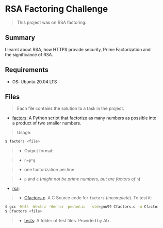 # RSA Factoring Challenge

> This project was on RSA factoring.

## Summary

I learnt about RSA, how HTTPS provide security, Prime Factorization and the significance of RSA.

## Requirements

- OS: Ubuntu 20.04 LTS

## Files

> Each file contains the solution to a task in the project.

- [factors](https://github.com/Ebube-Ochemba/RSA-Factoring-Challenge/blob/master/factors): A Python script that factorize as many numbers as possible into a product of two smaller numbers.
> Usage:
```sh
$ factors <file>
```
> - Output format:

> - `n=p*q`

> - one factorization per line

> - `p` and `q` (_might not be prime numbers, but are factors of_ `n`)

- [rsa](https://github.com/Ebube-Ochemba/RSA-Factoring-Challenge/blob/master/rsa):

> - [Cfactors.c](https://github.com/Ebube-Ochemba/RSA-Factoring-Challenge/blob/master/Cfactors.c): A C Source code for `factors` (_incomplete_). To test it:
```sh
$ gcc -Wall -Wextra -Werror -pedantic  -std=gnu99 Cfactors.c -o Cfactors -lm
$ Cfactors <file>
```
> - [tests](https://github.com/Ebube-Ochemba/RSA-Factoring-Challenge/blob/master/tests): A folder of test files. Provided by Alx.
